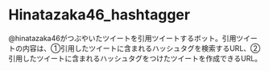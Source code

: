# Hinatazaka46_hashtagger
@hinatazaka46がつぶやいたツイートを引用ツイートするボット。引用ツイートの内容は、①引用したツイートに含まれるハッシュタグを検索するURL、②引用したツイートに含まれるハッシュタグをつけたツイートを作成できるURL。
